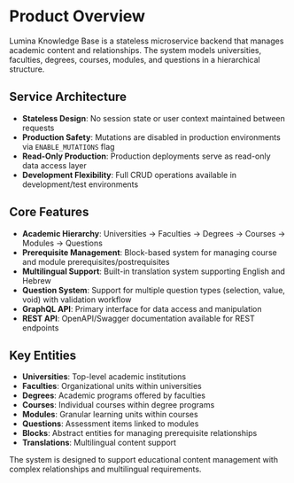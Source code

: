 # Product Overview

Lumina Knowledge Base is a stateless microservice backend that manages academic content and relationships. The system models universities, faculties, degrees, courses, modules, and questions in a hierarchical structure.

## Service Architecture

- **Stateless Design**: No session state or user context maintained between requests
- **Production Safety**: Mutations are disabled in production environments via `ENABLE_MUTATIONS` flag
- **Read-Only Production**: Production deployments serve as read-only data access layer
- **Development Flexibility**: Full CRUD operations available in development/test environments

## Core Features

- **Academic Hierarchy**: Universities → Faculties → Degrees → Courses → Modules → Questions
- **Prerequisite Management**: Block-based system for managing course and module prerequisites/postrequisites
- **Multilingual Support**: Built-in translation system supporting English and Hebrew
- **Question System**: Support for multiple question types (selection, value, void) with validation workflow
- **GraphQL API**: Primary interface for data access and manipulation
- **REST API**: OpenAPI/Swagger documentation available for REST endpoints

## Key Entities

- **Universities**: Top-level academic institutions
- **Faculties**: Organizational units within universities
- **Degrees**: Academic programs offered by faculties
- **Courses**: Individual courses within degree programs
- **Modules**: Granular learning units within courses
- **Questions**: Assessment items linked to modules
- **Blocks**: Abstract entities for managing prerequisite relationships
- **Translations**: Multilingual content support

The system is designed to support educational content management with complex relationships and multilingual requirements.
